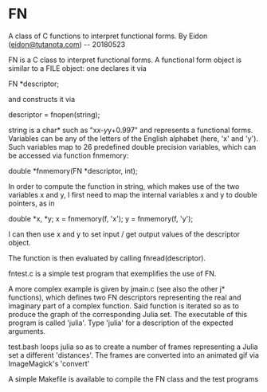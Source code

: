 # FN
A class of C functions to interpret functional forms.
By Eidon (eidon@tutanota.com) -- 20180523

FN is a C class to interpret functional forms. A functional form object is similar to a FILE object: one declares it via

  FN *descriptor;

and constructs it via

  descriptor = fnopen(string);

string is a char* such as "x*x-y*y+0.997" and represents a functional forms. Variables can be any of the letters of the English alphabet (here, 'x' and 'y'). Such variables map to 26 predefined double precision variables, which can be accessed via function fnmemory:

  double *fnmemory(FN *descriptor, int);
  
In order to compute the function in string, which makes use of the two variables x and y, I first need to map the internal variables x and y to double pointers, as in

  double *x, *y;
  x = fnmemory(f, 'x');
  y = fnmemory(f, 'y');
  
I can then use x and y to set input / get output values of the descriptor object. 

The function is then evaluated by calling fnread(descriptor).

fntest.c is a simple test program that exemplifies the use of FN.

A more complex example is given by jmain.c (see also the other j* functions), which defines two FN descriptors representing the real and imaginary part of a complex function. Said function is iterated so as to produce the graph of the corresponding Julia set. The executable of this program is called 'julia'. Type 'julia' for a description of the expected arguments.

test.bash loops julia so as to create a number of frames representing a Julia set a different 'distances'. The frames are converted into an animated gif via ImageMagick's 'convert'

A simple Makefile is available to compile the FN class and the test programs
